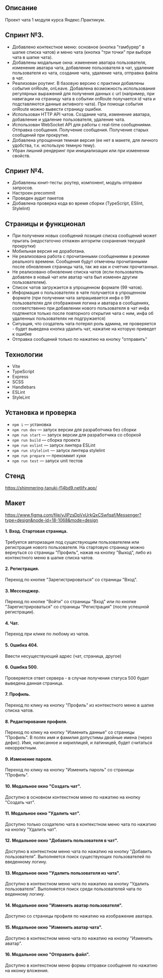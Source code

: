 ## Описание

Проект чата 1 модуля курса Яндекс.Практикум. 

## Спринт №3.
- Добавлено контекстное меню: основное (кнопка "гамбурер" в шапке списка чатов) и меню чата (кнопка "три точки" при выборе чата в шапке чата).
- Добавлены модальные окна: изменение аватара пользователя, изменение аватара чата, добавление пользователя в чат, удаление пользователя из чата, создание чата, удаление чата, отправка файла в чат.
- Реализован роутинг. В базовую версию с практики добавлены события onRoute, onLeave. Добавлена возможность использования регулярных выражений для получения данных с url (например, при навигации на страницу чата в событии onRoute получается id чата и подставляются данные активного чата). При помощи события onRoute можно вывести страницу ошибки.
- Использован HTTP API чатов. Создание чата, изменение аватара, добавление и удаление пользователя, удаление чата.
- Использован WebSocket API для работы с real-time сообщениями. Отправка сообщения. Получение сообщения. Получение старых сообщений при прокрутке.
- Добавлена упрощенная темная версия (ее нет в макете, для личного удобства, т.к. использую темную тему).
- Убран лишний рендеринг при инициализации или при изменении свойств.

## Спринт №4.
- Добавлены юнит-тесты: роутер, компонент, модуль отправки запросов.
- Настроен precommit
- Проведен аудит пакетов
- Добавлена проверка кода во время сборки (TypeScript, ESlint, Stylelint)

## Страницы и функционал
- При получении новых сообщений позиция списка сообщений может прыгать (недостаточно отлажен алгоритм сохранения текущей прокрутки)
- Мобильная версия не доработана.
- Не реализована работа с прочитанными сообщениями в режиме реального времени. Сообщения будут отмечены прочитанными после обновления страницы чата, так же как и счетчик прочитанных.
- Не реализовано обновление списка чатов (если пользователь добавлен в новый чат или аватар чата был изменен другим пользователем).
- Список чатов загружается в упрощенном формате (99 чатов).
- Информация о пользователях в чате получается в упрощенном формате (при получении чата запрашивается инфа о 99 пользователях для отображения логина и аватара в сообщениях, соответственно при добавлении нового пользователя в чат инфа подтянется только после повторного открытия чата с ним, инфа об удаленных пользователях не подгружается)
- Ситуация, что создатель чата потерял роль админа, не проверяется - будет выведена кнопка удалить чат, нажатие на которую приведет к ошибке
- Отправка сообщений только по нажатию на кнопку "отправить"

## Технологии
- Vite
- TypeScript
- Express
- SCSS
- Handlebars
- ESLint
- StyleLint

## Установка и проверка

- `npm i` — установка
- `npm run dev` — запуск версии для разработчика без сборки
- `npm run start` — запуск версии для разработчика со сборкой
- `npm run build` — сборка проекта
- `npm run eslint` — запуск линтера ESLint
- `npm run stylelint` — запуск линтера stylelint
- `npm run prepare` — прекоммит хуки
- `npm run test` — запуск unit тестов

## Стенд

https://shimmering-tanuki-f14bd9.netlify.app/

## Макет

https://www.figma.com/file/yJlPzsDpVxUrkQxCSwfqaf/Messenger?type=design&node-id=18-1068&mode=design

#### 1. Вход. Стартовая страница. 
Требуется авторизация под существующим пользователем или регистрация нового пользователя.
На стартовую страницу можно вернуться со страницы "Профиль", нажав на кнопку "Выход", либо из контекстного меню в шапке списка чатов.

#### 2. Регистрация. 
Переход по кнопке "Зарегистрироваться" со страницы "Вход".

#### 3. Мессенджер. 
Переход по кнопке "Войти" со страницы "Вход" или по кнопке "Зарегистрироваться" со страницы "Регистрация" (после успешной регистрации).

#### 4. Чат.
Переход при клике по любому из чатов.

#### 5. Ошибка 404.
Ввести несуществующий адрес (чат, страница, другое)

#### 6. Ошибка 500. 
Проверяется ответ сервера - в случае получения статуса 500 будет выведена данная страница.

#### 7. Профиль. 
Переход по клику на кнопку "Профиль" из контекстного меню в шапке списка чатов.

#### 8. Редактирование профиля. 
Переход по клику на кнопку "Изменить данные" со страницы "Профиль".
В полях имя и фамилия допустимы двойные имена (через дефис). 
Имя, написанное и кириллицей, и латиницей, будет считаться некорректным.

#### 9. Изменение пароля. 
Переход по клику на кнопку "Изменить пароль" со страницы "Профиль".

#### 10. Модальное окно "Создать чат".
Доступно в основном контекстном меню по нажатию на кнопку "Создать чат".

#### 11. Модальное окно "Удалить чат".
Доступно только создателю чата в контекстном меню чата по нажатию на кнопку "Удалить чат".

#### 12. Модальное окно "Добавить пользователя в чат". 
Доступно в контекстном меню чата по нажатию на кнопку "Добавить пользователя". Выполняется поиск существующих пользователей по введенному логину.

#### 13. Модальное окно "Удалить пользователя из чата".
Доступно в контекстном меню чата по нажатию на кнопку "Удалить пользователя". Выполняется поиск среди пользователей чата по веденному логину.

#### 14. Модальное окно "Изменить аватар пользователя".
Доступно со страницы профиля по нажатию на изображение аватара.

#### 15. Модальное окно "Изменить аватар чата".
Доступно в контекстном меню чата по нажатию на кнопку "Изменить аватар".

#### 16. Модальное окно "Отправить файл".
Доступно в контекстном меню формы отправки сообщения по нажатию на иконку вложения.

